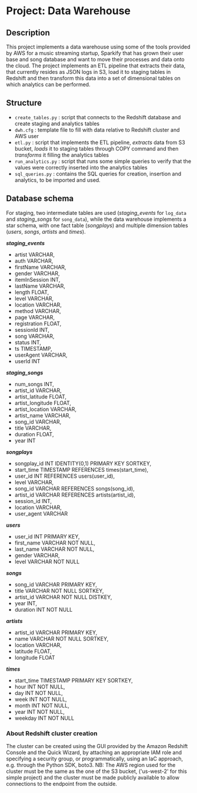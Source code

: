# Project: Data Warehouse

## Description
This project implements a data warehouse using some of the tools provided by AWS for a music streaming startup, Sparkify that has grown their user base and song database and want to move their processes and data onto the cloud.
The project implements an ETL pipeline that extracts their data, that currently resides as JSON logs in S3, load it to staging tables in Redshift and then transform this data into a set of dimensional tables on which analytics can be performed.

## Structure
* `create_tables.py` : script that connects to the Redshift database and create staging and analytics tables
* `dwh.cfg` : template file to fill with data relative to Redshift cluster and AWS user
* `etl.py` : script that implements the ETL pipeline, _extracts_ data from S3 bucket, _loads_ it to staging tables through COPY command and then _transforms_ it filling the analytics tables
* `run_analytics.py` : script that runs some simple queries to verify that the values were correctly inserted into the analytics tables
* `sql_queries.py` : contains the SQL queries for creation, insertion and analytics, to be imported and used.

## Database schema
For staging, two intermediate tables are used (_staging_events_ for `log_data` and _staging_songs_ for `song_data`), while the data warehouse implements a star schema, with one fact table (_songplays_) and multiple dimension tables (_users_, _songs_, _artists_ and _times_).

***staging_events***
* artist 			VARCHAR,
* auth				VARCHAR,
* firstName 		VARCHAR,
* gender 			VARCHAR,
* itemInSession 	INT,
* lastName 			VARCHAR,
* length 			FLOAT,
* level 			VARCHAR,
* location 			VARCHAR,
* method 			VARCHAR,
* page 				VARCHAR,
* registration 		FLOAT,
* sessionId 		INT,
* song 				VARCHAR,
* status 			INT,
* ts 				TIMESTAMP,
* userAgent 		VARCHAR,
* userId 			INT

***staging_songs***
* num_songs 		INT,
* artist_id 		VARCHAR,
* artist_latitude 	FLOAT,
* artist_longitude 	FLOAT,
* artist_location 	VARCHAR,
* artist_name 		VARCHAR,
* song_id 			VARCHAR,
* title 			VARCHAR,
* duration 			FLOAT,
* year 				INT

***songplays***
* songplay_id 		INT IDENTITY(0,1) PRIMARY KEY SORTKEY, 
* start_time 		TIMESTAMP REFERENCES times(start_time), 
* user_id 			INT REFERENCES users(user_id), 
* level 			VARCHAR, 
* song_id 			VARCHAR REFERENCES songs(song_id), 
* artist_id 		VARCHAR REFERENCES artists(artist_id),
* session_id 		INT, 
* location 			VARCHAR, 
* user_agent 		VARCHAR

***users***
* user_id 			INT PRIMARY KEY, 
* first_name 		VARCHAR NOT NULL, 
* last_name 		VARCHAR NOT NULL, 
* gender 			VARCHAR, 
* level 			VARCHAR NOT NULL

***songs***
* song_id 			VARCHAR PRIMARY KEY, 
* title 			VARCHAR NOT NULL SORTKEY, 
* artist_id 		VARCHAR NOT NULL DISTKEY, 
* year 				INT, 
* duration 			INT NOT NULL

***artists***
* artist_id 		VARCHAR PRIMARY KEY, 
* name 				VARCHAR NOT NULL SORTKEY, 
* location 			VARCHAR, 
* latitude 			FLOAT, 
* longitude 		FLOAT

***times***
* start_time 		TIMESTAMP PRIMARY KEY SORTKEY, 
* hour 				INT NOT NULL, 
* day 				INT NOT NULL, 
* week 				INT NOT NULL, 
* month 			INT NOT NULL, 
* year 				INT NOT NULL, 
* weekday 			INT NOT NULL

### About Redshift cluster creation
The cluster can be created using the GUI provided by the Amazon Redshift Console and the Quick Wizard, by attaching an appropriate IAM role and specifying a security group, or programmatically, using an IaC approach, e.g. through the Python SDK, boto3.
NB: The AWS region used for the cluster must be the same as the one of the S3 bucket, ('us-west-2' for this simple project) and the cluster must be made publicly available to allow connections to the endpoint from the outside.
